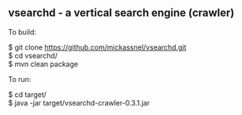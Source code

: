 
<h2>vsearchd - a vertical search engine (crawler)</h2>


To build: <br>

 $ git clone https://github.com/mickassnel/vsearchd.git <br>
 $ cd vsearchd/ <br>
 $ mvn clean package <br> 
 
To run: <br>

 $ cd target/ <br>
 $ java -jar target/vsearchd-crawler-0.3.1.jar <br>